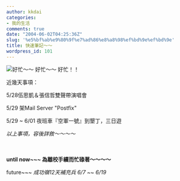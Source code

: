 ```yaml
---
author: kkdai
categories:
- 我的生活
comments: true
date: "2004-06-02T04:25:36Z"
slug: '%e5%bf%ab%e9%80%9f%e7%ad%86%e8%a8%98%ef%bd%9e%ef%bd%9e'
title: 快速筆記～～
wordpress_id: 101
---
```


![好忙～～ 好忙～～ 好忙！！](http://www.evanlin.com/blog/archives/0602/mtrushmo.gif)



近幾天事項：




5/28伍思凱＆張信哲雙聲帶演唱會




5/29 架Mail Server "Postfix"




5/29 ~ 6/01 夜班車『空軍一號』到墾丁，三日遊




_以上事項，容後詳敘～～～～_




　




**until now~~~ 為離校手續而忙碌著～～～～**




future~~~ _成功嶺12天補充兵 6/7 ~~ 6/19_




　




　




　




　
